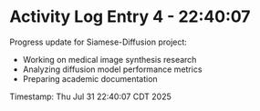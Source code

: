 # Activity Log Entry 4 - 22:40:07

Progress update for Siamese-Diffusion project:
- Working on medical image synthesis research
- Analyzing diffusion model performance metrics
- Preparing academic documentation

Timestamp: Thu Jul 31 22:40:07 CDT 2025
